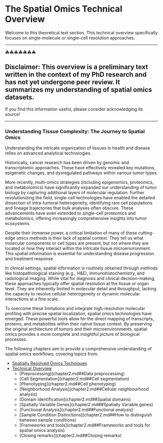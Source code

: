 # The Spatial Omics Technical Overview
Welcome to this theoretical text section. This technical overview specifically 
focuses on single-molecule or single-cell resolution approaches.

---
⚠️⚠️⚠️⚠️⚠️⚠️⚠️

Disclaimer: This overview is a preliminary text written in the context of my PhD research and has not yet undergone peer review. 
It summarizes my understanding of spatial omics datasets.
---

If you find this information useful, please consider acknowledging its source!

---


### Understanding Tissue Complexity: The Journey to Spatial Omics

Understanding the intricate organization of tissues in health and disease relies on advanced analytical
technologies. 

Historically, cancer research has been driven by genomic and transcriptomic approaches. 
These have effectively revealed key mutations, epigenetic changes, and dysregulated pathways within
various tumor types.

More recently, multi-omics strategies (including epigenomics, proteomics, and metabolomics) have
significantly expanded our understanding of tumor biology by capturing additional layers of molecular
regulation. Further revolutionizing the field, single-cell technologies have enabled the detailed 
dissection of intra-tumoral heterogeneity, identifying rare cell populations and lineage trajectories 
that bulk analyses often obscure. These advancements have even extended to single-cell proteomics and
metabolomics, offering increasingly comprehensive insights into tumor ecosystems.

Despite their immense power, a critical limitation of many of these cutting-edge omics methods is
their lack of spatial context. They tell us what molecular components or cell types are present,
but not where they are located or how they interact within the intricate tissue microenvironment.
This spatial information is essential for understanding disease progression and treatment response.

In clinical settings, spatial information is routinely obtained through methods like histopathological
staining (e.g., H&E), immunohistochemistry, and radiological imaging. 
While vital for diagnosis and clinical decision-making, these approaches typically offer 
spatial resolution at the tissue or organ level. 
They are inherently limited in molecular detail and throughput, lacking the capacity to resolve 
cellular heterogeneity or dynamic molecular interactions at a fine scale.

To overcome these limitations and integrate high-resolution molecular profiling with precise spatial
localization, spatial omics technologies have emerged. These powerful tools allow for the direct 
mapping of transcripts, proteins, and metabolites within their native tissue context. 
By preserving the original architecture of tumors and their microenvironments, spatial 
omics provides a more complete and insightful picture of biological processes.

The following chapters aim to provide a comprehensive understanding of spatial omics workflows, 
covering topics from:

* [Spatially Resolved Omics Techniques](chapter1.md)
* [Technical Overview](chapter2.md)
    * [Preprocessing](chapter2.md##Data preprocessing)
    * [Cell Segmentation](chapter2.md##Cell segmentation)
    * [Phenotyping](chapter2.md##Cell phenotyping)
    * [Neighborhood Analysis](chapter2.md##Cellular neighbourhood analysis)
    * [Domain Identification](chapter2.md##Spatial domains)
    * [Spatially Variable Genes](chapter2.md##Spatially Variable genes)
    * [Functional Analysis](chapter2.md##Functional analysis)
    * [Sample Condition Distinctions](chapter2.md##How to distinguish between sample conditions)
    * [Frameworks and tools](chapter2.md##Frameworks and tools for spatial omics analysis)
    * [Closing remarks](chapter2.md##Closing remarks)





